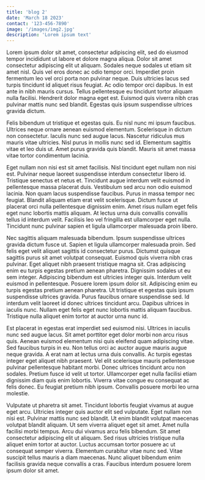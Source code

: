 ```yaml
---
title: 'blog 2'
date: 'March 18 2023'
contact: '123-456-7890'
image: '/images/img2.jpg'
description: 'Lorem ipsum text'
---
```

Lorem ipsum dolor sit amet, consectetur adipiscing elit, sed do eiusmod tempor incididunt ut labore et dolore magna aliqua. Dolor sit amet consectetur adipiscing elit ut aliquam. Sodales neque sodales ut etiam sit amet nisl. Quis vel eros donec ac odio tempor orci. Imperdiet proin fermentum leo vel orci porta non pulvinar neque. Duis ultricies lacus sed turpis tincidunt id aliquet risus feugiat. Ac odio tempor orci dapibus. In est ante in nibh mauris cursus. Tellus pellentesque eu tincidunt tortor aliquam nulla facilisi. Hendrerit dolor magna eget est. Euismod quis viverra nibh cras pulvinar mattis nunc sed blandit. Egestas quis ipsum suspendisse ultrices gravida dictum.

Felis bibendum ut tristique et egestas quis. Eu nisl nunc mi ipsum faucibus. Ultrices neque ornare aenean euismod elementum. Scelerisque in dictum non consectetur. Iaculis nunc sed augue lacus. Nascetur ridiculus mus mauris vitae ultricies. Nisl purus in mollis nunc sed id. Elementum sagittis vitae et leo duis ut. Amet purus gravida quis blandit. Mauris sit amet massa vitae tortor condimentum lacinia.

Eget nullam non nisi est sit amet facilisis. Nisl tincidunt eget nullam non nisi est. Pulvinar neque laoreet suspendisse interdum consectetur libero id. Tristique senectus et netus et. Tincidunt augue interdum velit euismod in pellentesque massa placerat duis. Vestibulum sed arcu non odio euismod lacinia. Non quam lacus suspendisse faucibus. Purus in massa tempor nec feugiat. Blandit aliquam etiam erat velit scelerisque. Dictum fusce ut placerat orci nulla pellentesque dignissim enim. Amet risus nullam eget felis eget nunc lobortis mattis aliquam. At lectus urna duis convallis convallis tellus id interdum velit. Facilisis leo vel fringilla est ullamcorper eget nulla. Tincidunt nunc pulvinar sapien et ligula ullamcorper malesuada proin libero.

Nec sagittis aliquam malesuada bibendum. Ipsum suspendisse ultrices gravida dictum fusce ut. Sapien et ligula ullamcorper malesuada proin. Sed felis eget velit aliquet sagittis id consectetur purus. Dictumst quisque sagittis purus sit amet volutpat consequat. Euismod quis viverra nibh cras pulvinar. Eget aliquet nibh praesent tristique magna sit. Cras adipiscing enim eu turpis egestas pretium aenean pharetra. Dignissim sodales ut eu sem integer. Adipiscing bibendum est ultricies integer quis. Interdum velit euismod in pellentesque. Posuere lorem ipsum dolor sit. Adipiscing enim eu turpis egestas pretium aenean pharetra. Ut tristique et egestas quis ipsum suspendisse ultrices gravida. Purus faucibus ornare suspendisse sed. Id interdum velit laoreet id donec ultrices tincidunt arcu. Dapibus ultrices in iaculis nunc. Nullam eget felis eget nunc lobortis mattis aliquam faucibus. Tristique nulla aliquet enim tortor at auctor urna nunc id.

Est placerat in egestas erat imperdiet sed euismod nisi. Ultrices in iaculis nunc sed augue lacus. Sit amet porttitor eget dolor morbi non arcu risus quis. Aenean euismod elementum nisi quis eleifend quam adipiscing vitae. Sed faucibus turpis in eu. Non tellus orci ac auctor augue mauris augue neque gravida. A erat nam at lectus urna duis convallis. Ac turpis egestas integer eget aliquet nibh praesent. Vel elit scelerisque mauris pellentesque pulvinar pellentesque habitant morbi. Donec ultrices tincidunt arcu non sodales. Pretium fusce id velit ut tortor. Ullamcorper eget nulla facilisi etiam dignissim diam quis enim lobortis. Viverra vitae congue eu consequat ac felis donec. Eu feugiat pretium nibh ipsum. Convallis posuere morbi leo urna molestie.

Vulputate ut pharetra sit amet. Tincidunt lobortis feugiat vivamus at augue eget arcu. Ultricies integer quis auctor elit sed vulputate. Eget nullam non nisi est. Pulvinar mattis nunc sed blandit. Ut enim blandit volutpat maecenas volutpat blandit aliquam. Ut sem viverra aliquet eget sit amet. Amet nulla facilisi morbi tempus. Arcu dui vivamus arcu felis bibendum. Sit amet consectetur adipiscing elit ut aliquam. Sed risus ultricies tristique nulla aliquet enim tortor at auctor. Luctus accumsan tortor posuere ac ut consequat semper viverra. Elementum curabitur vitae nunc sed. Vitae suscipit tellus mauris a diam maecenas. Nunc aliquet bibendum enim facilisis gravida neque convallis a cras. Faucibus interdum posuere lorem ipsum dolor sit amet.